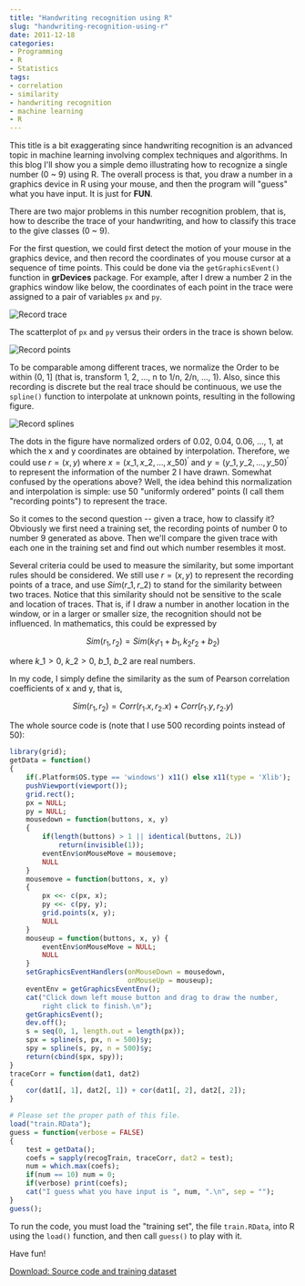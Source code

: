 ```yaml
---
title: "Handwriting recognition using R"
slug: "handwriting-recognition-using-r"
date: 2011-12-18
categories:
- Programming
- R
- Statistics
tags:
- correlation
- similarity
- handwriting recognition
- machine learning
- R
---
```


This title is a bit exaggerating since handwriting recognition is an advanced topic
in machine learning involving complex techniques and algorithms. In this blog I'll
show you a simple demo illustrating how to recognize a single number (0 ~ 9) using R.
The overall process is that, you draw a number in a graphics device in R using your mouse,
and then the program will "guess" what you have input. It is just for **FUN**.

There are two major problems in this number recognition problem, that
is, how to describe the trace of your handwriting, and how to classify
this trace to the give classes (0 ~ 9).

For the first question, we could first detect the motion of your mouse
in the graphics device, and then record the coordinates of you mouse
cursor at a sequence of time points. This could be done via the
`getGraphicsEvent()` function in **grDevices** package. For example, after I
drew a number 2 in the graphics window like below, the coordinates of
each point in the trace were assigned to a pair of variables `px` and `py`.

<p><img src="https://i.imgur.com/257Ng.png" alt="Record trace" class="aligncenter"/></p>

The scatterplot of `px` and `py` versus their orders in the trace is
shown below.

<p><img src="https://i.imgur.com/4gsCV.png" alt="Record points" class="aligncenter"/></p>

To be comparable among different traces, we normalize the Order to be
within (0, 1] (that is, transform 1, 2, ..., n to 1/n, 2/n, ..., 1).
Also, since this recording is discrete but the real trace should be
continuous, we use the `spline()` function to interpolate at unknown
points, resulting in the following figure.

<p><img src="https://i.imgur.com/M0Wos.png" alt="Record splines" class="aligncenter"/></p>

The dots in the figure have normalized orders of 0.02, 0.04,
0.06, ..., 1, at which the x and y coordinates are obtained by
interpolation. Therefore, we could use $r = (x, y)$ where
$x = (x\_1, x\_2, \ldots, x\_{50})^\prime$ and $y = (y\_1, y\_2, \ldots, y\_{50})^\prime$ to
represent the information of the number 2 I have drawn. Somewhat
confused by the operations above? Well, the idea behind this
normalization and interpolation is simple: use 50 "uniformly
ordered" points (I call them "recording points") to represent the trace.

So it comes to the second question -- given a trace, how to classify
it? Obviously we first need a training set, the recording points of
number 0 to number 9 generated as above. Then we'll compare the
given trace with each one in the training set and find out which
number resembles it most.

Several criteria could be used to measure the similarity, but some
important rules should be considered. We still use $r = (x, y)$ to
represent the recording points of a trace, and use $Sim(r\_1, r\_2)$ to
stand for the similarity between two traces. Notice that this
similarity should not be sensitive to the scale and location of
traces. That is, if I draw a number in another location in the
window, or in a larger or smaller size, the recognition should not be
influenced. In mathematics, this could be expressed by

$$Sim(r_1, r_2) = Sim(k_1 r_1 + b_1, k_2 r_2 + b_2)$$

where $k\_1 > 0$, $k\_2 > 0$, $b\_1$, $b\_2$ are real numbers.

In my code, I simply define the similarity as the sum of Pearson
correlation coefficients of x and y, that is,

$$Sim(r_1, r_2) = Corr(r_1.x, r_2.x) + Corr(r_1.y, r_2.y)$$

The whole source code is (note that I use 500 recording points
instead of 50):

```r
library(grid);
getData = function()
{
    if(.Platform$OS.type == 'windows') x11() else x11(type = 'Xlib');
    pushViewport(viewport());
    grid.rect();
    px = NULL;
    py = NULL;
    mousedown = function(buttons, x, y)
    {
        if(length(buttons) > 1 || identical(buttons, 2L))
            return(invisible(1));
        eventEnv$onMouseMove = mousemove;
        NULL
    }
    mousemove = function(buttons, x, y)
    {
        px <<- c(px, x);
        py <<- c(py, y);
        grid.points(x, y);
        NULL
    }
    mouseup = function(buttons, x, y) {
        eventEnv$onMouseMove = NULL;
        NULL
    }
    setGraphicsEventHandlers(onMouseDown = mousedown,
                             onMouseUp = mouseup);
    eventEnv = getGraphicsEventEnv();
    cat("Click down left mouse button and drag to draw the number,
        right click to finish.\n");
    getGraphicsEvent();
    dev.off();
    s = seq(0, 1, length.out = length(px));
    spx = spline(s, px, n = 500)$y;
    spy = spline(s, py, n = 500)$y;
    return(cbind(spx, spy));
}
traceCorr = function(dat1, dat2)
{
    cor(dat1[, 1], dat2[, 1]) + cor(dat1[, 2], dat2[, 2]);
}

# Please set the proper path of this file.
load("train.RData");
guess = function(verbose = FALSE)
{
    test = getData();
    coefs = sapply(recogTrain, traceCorr, dat2 = test);
    num = which.max(coefs);
    if(num == 10) num = 0;
    if(verbose) print(coefs);
    cat("I guess what you have input is ", num, ".\n", sep = "");
}
guess();
```

To run the code, you must load the "training set", the file
`train.RData`, into R using the `load()` function, and then call
`guess()` to play with it.

Have fun!

[Download: Source code and training dataset](https://github.com/downloads/yixuan/en/Handwriting_recognition.zip)
